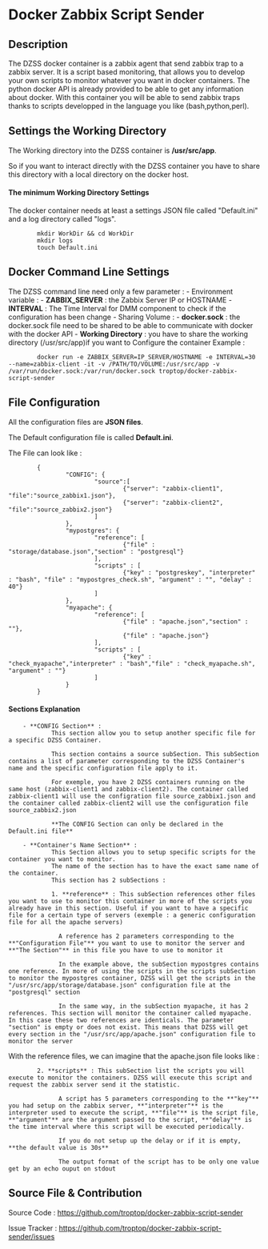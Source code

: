 # Docker Zabbix Script Sender
## Description

The DZSS docker container is a zabbix agent that send zabbix trap to a zabbix server.
It is a script based monitoring, that allows you to develop your own scripts to monitor whatever you want in docker containers.
The python docker API is already provided to be able to get any information about docker.
With this container you will be able to send zabbix traps thanks to scripts developped in the language you like (bash,python,perl).

## Settings the Working Directory

The Working directory into the DZSS container is **/usr/src/app**.

So if you want to interact directly with the DZSS container you have to share this directory with a local directory on the docker host.

#### The minimum Working Directory Settings

The docker container needs at least a settings JSON file called \"Default.ini\" and a log directory called "logs".
```
        mkdir WorkDir && cd WorkDir
        mkdir logs
        touch Default.ini
```
## Docker Command Line Settings

The DZSS command line need only a few parameter :
        - Environment variable :
                - **ZABBIX_SERVER** : the Zabbix Server IP or HOSTNAME
                - **INTERVAL** : The Time Interval for DMM component to check if the configuration has been change
        - Sharing Volume :
                - **docker.sock** : the docker.sock file need to be shared to be able to communicate with docker with the docker API
                - **Working Directory** : you have to share the working directory (/usr/src/app)if you want to Configure the container
Example :
```
        docker run -e ZABBIX_SERVER=IP_SERVER/HOSTNAME -e INTERVAL=30 --name=zabbix-client -it -v /PATH/TO/VOLUME:/usr/src/app -v /var/run/docker.sock:/var/run/docker.sock troptop/docker-zabbix-script-sender
```

## File Configuration

All the configuration files are **JSON files**.

The Default configuration file is called **Default.ini**.

The File can look like :
```
        {
                "CONFIG": {
                        "source":[
                                {"server": "zabbix-client1", "file":"source_zabbix1.json"},
                                {"server": "zabbix-client2", "file":"source_zabbix2.json"}
                        ]
                },
                "mypostgres": {
                        "reference": [
                                {"file" : "storage/database.json","section" : "postgresql"}
                        ],
                        "scripts" : [
                                {"key" : "postgreskey", "interpreter" : "bash", "file" : "mypostgres_check.sh", "argument" : "", "delay" : 40"}
                        ]
                },
                "myapache": {
                        "reference": [
                                {"file" : "apache.json","section" : ""},
                                {"file" : "apache.json"}
                        ],
                        "scripts" : [
                                {"key" : "check_myapache","interpreter" : "bash","file" : "check_myapache.sh", "argument" : ""}
                        ]
                }
        }
```

#### Sections Explanation
        - **CONFIG Section** :
                This section allow you to setup another specific file for a specific DZSS Container.

                This section contains a source subSection. This subSection contains a list of parameter corresponding to the DZSS Container's name and the specific configuration file apply to it.

                For exemple, you have 2 DZSS containers running on the same host (zabbix-client1 and zabbix-client2). The container called zabbix-client1 will use the configration file source_zabbix1.json and the container called zabbix-client2 will use the configuration file source_zabbix2.json

                **The CONFIG Section can only be declared in the Default.ini file**

        - **Container's Name Section** :
                This Section allows you to setup specific scripts for the container you want to monitor.
                The name of the section has to have the exact same name of the container.
                This section has 2 subSections :

                1. **reference** : This subSection references other files you want to use to monitor this container in more of the scripts you already have in this section. Useful if you want to have a specific file for a certain type of servers (exemple : a generic configuration file for all the apache servers)

                  A reference has 2 parameters corresponding to the **"Configuration File"** you want to use to monitor the server and **"The Section"** in this file you have to use to monitor it

                  In the example above, the subSection mypostgres contains one reference. In more of using the scripts in the scripts subSection to monitor the mypostgres container, DZSS will get the scripts in the "/usr/src/app/storage/database.json" configuration file at the "postgresql" section

                  In the same way, in the subSection myapache, it has 2 references. This section will monitor the container called myapache. In this case these two references are identicals. The parameter "section" is empty or does not exist. This means that DZSS will get every section in the "/usr/src/app/apache.json" configuration file to monitor the server

With the reference files, we can imagine that the apache.json file looks like :

			2. **scripts** : This subSection list the scripts you will execute to monitor the containers. DZSS will execute this script and request the zabbix server send it the statistic.

                  A script has 5 parameters corresponding to the **"key"** you had setup on the zabbix server, **"interpreter"** is the interpreter used to execute the script, **"file"** is the script file, **"argument"** are the argument passed to the script, **"delay"** is the time interval where this script will be executed periodically.

                  If you do not setup up the delay or if it is empty, **the default value is 30s**

                  The output format of the script has to be only one value get by an echo ouput on stdout


## Source File & Contribution

Source Code : https://github.com/troptop/docker-zabbix-script-sender

Issue Tracker : https://github.com/troptop/docker-zabbix-script-sender/issues
